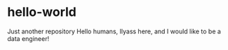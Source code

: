 # hello-world
Just another repository
Hello humans, Ilyass here, and I would like to be a data engineer!

